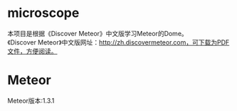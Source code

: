 # microscope
本项目是根据《Discover Meteor》中文版学习Meteor的Dome。<br />
《Discover Meteor》中文版网址：http://zh.discovermeteor.com，可下载为PDF文件，方便阅读。

# Meteor
Meteor版本:1.3.1
